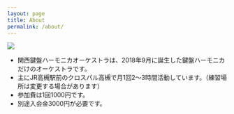 ```yaml
---
layout: page
title: About
permalink: /about/
---
```


<img src="{{ site.baseurl }}/assets/kenhamo.jpg" class="profile">


- 関西鍵盤ハーモニカオーケストラは、2018年9月に誕生した鍵盤ハーモニカだけのオーケストラです。
- 主にJR高槻駅前のクロスパル高槻で月1回2～3時間活動しています。（練習場所は変更する場合があります）
- 参加費は1回1000円です。
- 別途入会金3000円が必要です。


